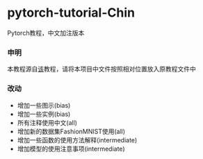 # pytorch-tutorial-Chin
Pytorch教程，中文加注版本

### 申明

本教程源自[该](https://github.com/yunjey/pytorch-tutorial)教程，请将本项目中文件按照相对位置放入原教程文件中

### 改动

- 增加一些图示(bias)
- 增加一些实例(bias)
- 所有注释使用中文(all)
- 增加新的数据集FashionMNIST使用(all)
- 增加一些函数的使用方法解释(intermediate)
- 增加模型的使用注意事项(intermediate)


